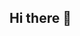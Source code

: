 ## Hi there 👋

<!--
**sharukkabja/sharukkabja** is a ✨ _special_ ✨ repository because its `README.md` (this file) appears on your GitHub profile.
  
Here are some ideas to get you started:

- 🔭 I’m currently working on Laravel & MERN Projects
- 🌱 I’m currently learning Docker & CICD
- 👯 I’m looking to collaborate on complex Projects
- 🤔 I’m looking for help with integration of Backend System
- 💬 Ask me about Larave,Codeigniter,Node.js
- 📫 How to reach me: sherukabja1234@gmail.com
- ⚡ Fun fact: Always accept helping Nature.
-->
